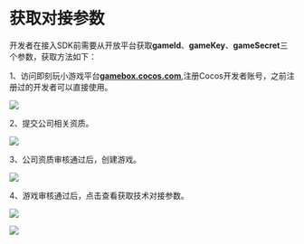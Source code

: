 # 获取对接参数

开发者在接入SDK前需要从开放平台获取**gameId**、**gameKey**、**gameSecret**三个参数，获取方法如下：  

1、访问即刻玩小游戏平台[**gamebox.cocos.com**](http://gamebox.cocos.com),注册Cocos开发者账号，之前注册过的开发者可以直接使用。

![](../../../.gitbook/assets/1-shou-ye.jpg)

2、提交公司相关资质。

![](../../../.gitbook/assets/2-zhu-ce-kai-fa-zhe.jpg)

3、公司资质审核通过后，创建游戏。

![](../../../.gitbook/assets/3-chuang-jian-you-xi.jpg)

4、游戏审核通过后，点击查看获取技术对接参数。

![](../../../.gitbook/assets/4-dian-ji-cha-kan.jpg)

![](../../../.gitbook/assets/5-dui-jie-can-shu-xiang-qing.jpg)

